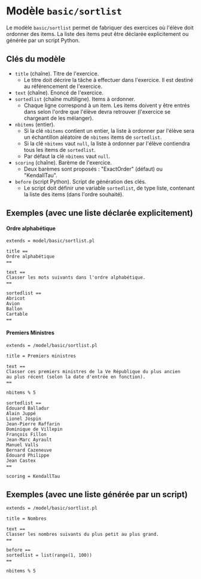 # Modèle `basic/sortlist`

Le modèle `basic/sortlist` permet de fabriquer des exercices où l'élève doit ordonner des items. La liste des items peut être déclarée explicitement ou générée par un script Python.

## Clés du modèle

* `title` (chaîne). Titre de l'exercice.
    * Le titre doit décrire la tâche à effectuer dans l'exercice. Il est destiné au référencement de l'exercice.
* `text` (chaîne). Enoncé de l'exercice. 
* `sortedlist` (chaîne multiligne). Items à ordonner. 
    * Chaque ligne correspond à un item. Les items doivent y être entrés dans selon l'ordre que l'élève devra retrouver (l'exercice se chargeant de les mélanger).
* `nbitems` (entier). 
    * Si la clé `nbitems` contient un entier, la liste à ordonner par l'élève sera un échantillon aléatoire de `nbitems` items de `sortedlist`. 
    * Si la clé `nbitems` vaut `null`, la liste à ordonner par l'élève contiendra tous les items de `sortedlist`.
    * Par défaut la clé `nbitems` vaut `null`.
* `scoring` (chaîne). Barème de l'exercice. 
    * Deux barèmes sont proposés : "ExactOrder" (défaut) ou "KendallTau".
* `before` (script Python). Script de génération des clés.
    * Le script doit définir une variable `sortedlist`, de type liste, contenant la liste des items (dans l'ordre souhaité). 

## Exemples (avec une liste déclarée explicitement)

#### Ordre alphabétique

~~~
extends = model/basic/sortlist.pl

title ==
Ordre alphabétique
==

text ==
Classer les mots suivants dans l'ordre alphabétique.
==

sortedlist ==
Abricot
Avion
Ballon
Cartable
==
~~~

#### Premiers Ministres

~~~
extends = /model/basic/sortlist.pl

title = Premiers ministres

text ==
Classer ces premiers ministres de la Ve République du plus ancien 
au plus récent (selon la date d'entrée en fonction).
==

nbitems % 5

sortedlist ==
Édouard Balladur
Alain Juppé
Lionel Jospin
Jean-Pierre Raffarin
Dominique de Villepin
François Fillon
Jean-Marc Ayrault
Manuel Valls
Bernard Cazeneuve
Édouard Philippe
Jean Castex
==

scoring = KendallTau
~~~

## Exemples (avec une liste générée par un script)

```
extends = /model/basic/sortlist.pl

title = Nombres

text ==
Classer les nombres suivants du plus petit au plus grand.
==

before ==
sortedlist = list(range(1, 100))
==

nbitems % 5
```
